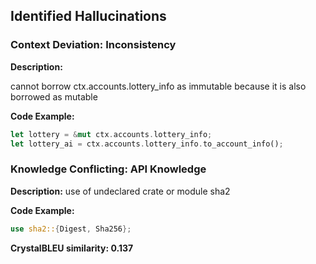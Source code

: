 ## Identified Hallucinations

### Context Deviation: Inconsistency
**Description:** 

cannot borrow ctx.accounts.lottery_info as immutable because it is also borrowed as mutable

**Code Example:**
```rust
let lottery = &mut ctx.accounts.lottery_info;
let lottery_ai = ctx.accounts.lottery_info.to_account_info();

```


### Knowledge Conflicting: API Knowledge
**Description:** 
use of undeclared crate or module sha2

**Code Example:**
```rust
use sha2::{Digest, Sha256};
```

**CrystalBLEU similarity: 0.137** 
